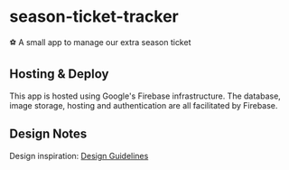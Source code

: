 # season-ticket-tracker
⚽️ A small app to manage our extra season ticket

## Hosting & Deploy
This app is hosted using Google's Firebase infrastructure. The database, image storage, hosting and authentication are all facilitated by Firebase.

## Design Notes
Design inspiration: [Design Guidelines](http://designguidelines.co/)


